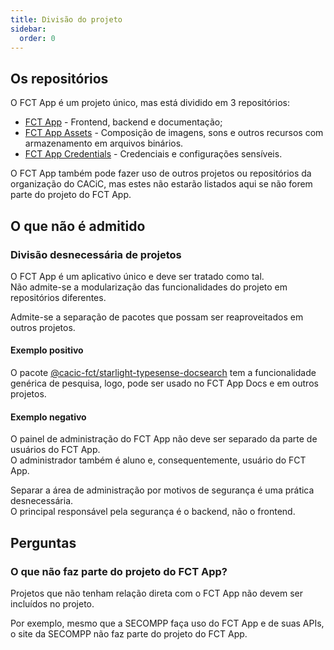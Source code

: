 ```yaml
---
title: Divisão do projeto
sidebar:
  order: 0
---
```


## Os repositórios

O FCT App é um projeto único, mas está dividido em 3 repositórios:

- [FCT App](https://github.com/cacic-fct/fct-app) - Frontend, backend e documentação;
- [FCT App Assets](https://github.com/cacic-fct/fct-app-assets) - Composição de imagens, sons e outros recursos com armazenamento em arquivos binários.
- [FCT App Credentials](https://github.com/cacic-fct/fct-app-credentials) - Credenciais e configurações sensíveis.

O FCT App também pode fazer uso de outros projetos ou repositórios da organização do CACiC, mas estes não estarão listados aqui se não forem parte do projeto do FCT App.

## O que não é admitido

### Divisão desnecessária de projetos

O FCT App é um aplicativo único e deve ser tratado como tal.  
Não admite-se a modularização das funcionalidades do projeto em repositórios diferentes.

Admite-se a separação de pacotes que possam ser reaproveitados em outros projetos.

#### Exemplo positivo

O pacote [@cacic-fct/starlight-typesense-docsearch](https://github.com/cacic-fct/starlight-typesense-docsearch) tem a funcionalidade genérica de pesquisa, logo, pode ser usado no FCT App Docs e em outros projetos.

#### Exemplo negativo

O painel de administração do FCT App não deve ser separado da parte de usuários do FCT App.  
O administrador também é aluno e, consequentemente, usuário do FCT App.

Separar a área de administração por motivos de segurança é uma prática desnecessária.  
O principal responsável pela segurança é o backend, não o frontend.

## Perguntas

### O que não faz parte do projeto do FCT App?

Projetos que não tenham relação direta com o FCT App não devem ser incluídos no projeto.

Por exemplo, mesmo que a SECOMPP faça uso do FCT App e de suas APIs, o site da SECOMPP não faz parte do projeto do FCT App.
